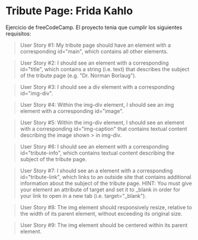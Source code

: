 # Tribute Page: Frida Kahlo

Ejercicio de freeCodeCamp. El proyecto tenia que cumplir los siguientes requisitos:

> User Story #1: My tribute page should have an element with a corresponding id="main", which contains all other elements.

> User Story #2: I should see an element with a corresponding id="title", which contains a string (i.e. text) that describes the subject of the tribute page (e.g.   "Dr. Norman Borlaug").

> User Story #3: I should see a div element with a corresponding id="img-div".

> User Story #4: Within the img-div element, I should see an img element with a corresponding id="image".

> User Story #5: Within the img-div element, I should see an element with a corresponding id="img-caption" that contains textual content describing the image shown > in img-div.

> User Story #6: I should see an element with a corresponding id="tribute-info", which contains textual content describing the subject of the tribute page.

> User Story #7: I should see an a element with a corresponding id="tribute-link", which links to an outside site that contains additional information about the subject of the tribute page. HINT: You must give your element an attribute of target and set it to _blank in order for your link to open in a new tab (i.e. target="_blank").

> User Story #8: The img element should responsively resize, relative to the width of its parent element, without exceeding its original size.

> User Story #9: The img element should be centered within its parent element.

